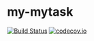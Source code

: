 # my-mytask

[![Build Status](https://travis-ci.org/idahjli/my-mytask.svg?branch=master)](https://travis-ci.org/idahjli/my-mytask)
[![codecov.io](https://codecov.io/github/idahjli/my-mytask/coverage.svg?branch=master)](https://codecov.io/github/idahjli/my-mytask?branch=master)
